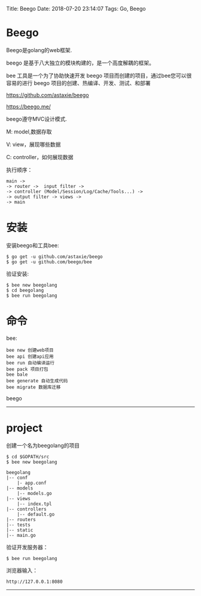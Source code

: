 Title: Beego
Date: 2018-07-20 23:14:07
Tags: Go, Beego



# Beego

Beego是golang的web框架.

beego 是基于八大独立的模块构建的，是一个高度解耦的框架。

bee 工具是一个为了协助快速开发 beego 项目而创建的项目，通过bee您可以很容易的进行 beego 项目的创建、热编译、开发、测试、和部署

<https://github.com/astaxie/beego>

<https://beego.me/>

beego遵守MVC设计模式.

M: model,数据存取

V: view，展现哪些数据

C: controller，如何展现数据

执行顺序：

    main ->
    -> router ->  input filter ->
    -> controller (Model/Session/Log/Cache/Tools...) ->
    -> output filter -> views ->
    -> main

# 安装

安装beego和工具bee:

    $ go get -u github.com/astaxie/beego
    $ go get -u github.com/beego/bee

验证安装:

    $ bee new beegolang
    $ cd beegolang
    $ bee run beegolang

# 命令

bee:

    bee new 创建web项目
    bee api 创建api应用
    bee run 自动编译运行
    bee pack 项目打包
    bee bale
    bee generate 自动生成代码
    bee migrate 数据库迁移

beego

***

# project

创建一个名为beegolang的项目

    $ cd $GOPATH/src
    $ bee new beegolang

    beegolang
    |-- conf
        |- app.conf
    |-- models
        |-- models.go
    |-- views
        |-- index.tpl
    |-- controllers
        |-- default.go
    |-- routers
    |-- tests
    |-- static
    |-- main.go

验证开发服务器：

    $ bee run beegolang

浏览器输入：

    http://127.0.0.1:8080

***
